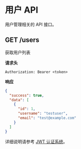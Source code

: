 # 用户 API

用户管理相关的 API 接口。

## GET /users

获取用户列表

**请求头**
```
Authorization: Bearer <token>
```

**响应**
```json
{
  "success": true,
  "data": [
    {
      "id": 1,
      "username": "testuser",
      "email": "test@example.com"
    }
  ]
}
```

详细说明请参考 [JWT 认证系统](/features/auth)。


